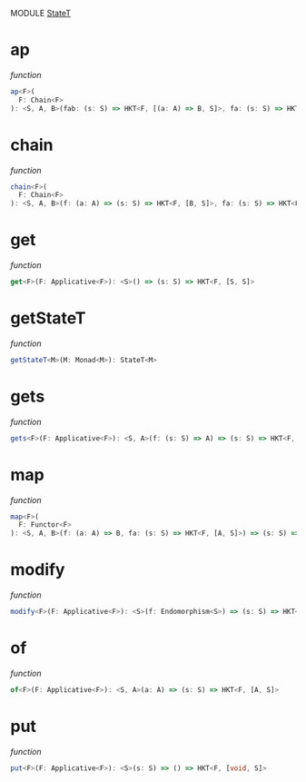 MODULE [StateT](https://github.com/gcanti/fp-ts/blob/master/src/StateT.ts)

# ap

_function_

```ts
ap<F>(
  F: Chain<F>
): <S, A, B>(fab: (s: S) => HKT<F, [(a: A) => B, S]>, fa: (s: S) => HKT<F, [A, S]>) => (s: S) => HKT<F, [B, S]>
```

# chain

_function_

```ts
chain<F>(
  F: Chain<F>
): <S, A, B>(f: (a: A) => (s: S) => HKT<F, [B, S]>, fa: (s: S) => HKT<F, [A, S]>) => (s: S) => HKT<F, [B, S]>
```

# get

_function_

```ts
get<F>(F: Applicative<F>): <S>() => (s: S) => HKT<F, [S, S]>
```

# getStateT

_function_

```ts
getStateT<M>(M: Monad<M>): StateT<M>
```

# gets

_function_

```ts
gets<F>(F: Applicative<F>): <S, A>(f: (s: S) => A) => (s: S) => HKT<F, [A, S]>
```

# map

_function_

```ts
map<F>(
  F: Functor<F>
): <S, A, B>(f: (a: A) => B, fa: (s: S) => HKT<F, [A, S]>) => (s: S) => HKT<F, [B, S]>
```

# modify

_function_

```ts
modify<F>(F: Applicative<F>): <S>(f: Endomorphism<S>) => (s: S) => HKT<F, [void, S]>
```

# of

_function_

```ts
of<F>(F: Applicative<F>): <S, A>(a: A) => (s: S) => HKT<F, [A, S]>
```

# put

_function_

```ts
put<F>(F: Applicative<F>): <S>(s: S) => () => HKT<F, [void, S]>
```
